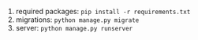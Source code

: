 1. required packages: `pip install -r requirements.txt`
2. migrations: `python manage.py migrate`
3. server: `python manage.py runserver`